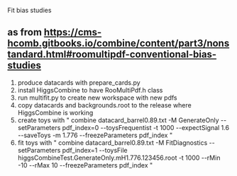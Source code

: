 Fit bias studies

## as from https://cms-hcomb.gitbooks.io/combine/content/part3/nonstandard.html#roomultipdf-conventional-bias-studies
1. produce datacards with prepare_cards.py
2. install HiggsCombine to have RooMultiPdf.h class
3. run multifit.py to create new workspace with new pdfs
4. copy datacards and backgrounds.root to the release where HiggsCombine is working
5. create toys with 
"
combine datacard_barrel0.89.txt -M GenerateOnly --setParameters pdf_index=0 --toysFrequentist -t 1000 --expectSignal 1.6 --saveToys -m 1.776 --freezeParameters pdf_index
"
6. fit toys with
"
combine datacard_barrel0.89.txt -M FitDiagnostics  --setParameters pdf_index=1 --toysFile higgsCombineTest.GenerateOnly.mH1.776.123456.root  -t 1000 --rMin -10 --rMax 10 --freezeParameters pdf_index
"
